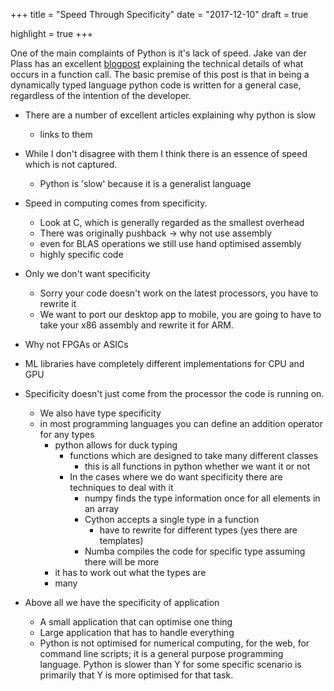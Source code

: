 +++
title = "Speed Through Specificity"
date = "2017-12-10"
draft = true

highlight = true
+++

One of the main complaints of Python is it's lack of speed. Jake van der Plass has an excellent
[blogpost][why python is slow] explaining the technical details of what occurs in a function call.
The basic premise of this post is that in being a dynamically typed language python code is written
for a general case, regardless of the intention of the  developer.

- There are a number of excellent articles explaining why python is slow
    - links to them
- While I don't disagree with them I think there is an essence of speed which is not captured.
    - Python is 'slow' because it is a generalist language

- Speed in computing comes from specificity.
    - Look at C, which is generally regarded as the smallest overhead
    - There was originally pushback -> why not use assembly
    - even for BLAS operations we still use hand optimised assembly
    - highly specific code
- Only we don't want specificity
    - Sorry your code doesn't work on the latest processors, you have to rewrite it
    - We want to port our desktop app to mobile, you are going to have to take your x86 assembly and
    rewrite it for ARM.
- Why not FPGAs or ASICs

- ML libraries have completely different implementations for CPU and GPU

- Specificity doesn't just come from the processor the code is running on.
    - We also have type specificity
    - in most programming languages you can define an addition operator for any types
        - python allows for duck typing
            - functions which are designed to take many different classes 
                - this is all functions in python whether we want it or not
            - In the cases where we do want specificity there are techniques to deal with it
                - numpy finds the type information once for all elements in an array
                - Cython accepts a single type in a function
                    - have to rewrite for different types (yes there are templates)
                - Numba compiles the code for specific type assuming there will be more
        - it has to work out what the types are
        - many 

- Above all we have the specificity of application
    - A small application that can optimise one thing
    - Large application that has to handle everything
    - Python is not optimised for numerical computing, for the web, for command line scripts; it is
    a general purpose programming language. Python is slower than Y for some specific scenario is
    primarily that Y is more optimised for that task.

[why python is slow]: https://jakevdp.github.io/blog/2014/05/09/why-python-is-slow/
